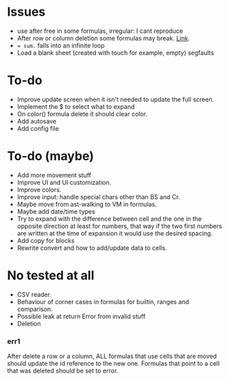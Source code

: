 # Issues
* use after free in some formulas, irregular: I cant reproduce
* After row or column deletion some formulas may break. [Link](#err1).
* `= sum.` falls into an infinite loop
* Load a blank sheet (created with touch for example, empty) segfaults

# To-do
* Improve update screen when it isn't needed to update the full screen.
* Implement the $ to select what to expand
* On color() formula delete it should clear color.
* Add autosave
* Add config file

# To-do (maybe)
* Add more movement stuff
* Improve UI and UI customization.
* Improve colors.
* Improve input: handle special chars other than BS and Cr.
* Maybe move from ast-walking to VM in formulas.
* Maybe add date/time types
* Try to expand with the difference between cell and the one in the opposite
  direction at least for numbers, that way if the two first numbers are written
  at the time of expansion it would use the desired spacing.
* Add copy for blocks
* Rewrite convert and how to add/update data to cells.

# No tested at all
* CSV reader.
* Behaviour of corner cases in formulas for builtin, ranges and comparison.
* Possible leak at return Error from invalid stuff
* Deletion

### err1
After delete a row or a column, ALL formulas that use cells that are moved
should update the id reference to the new one. Formulas that point to a cell
that was deleted should be set to error. 
